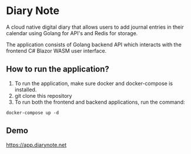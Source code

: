 # Diary Note
A cloud native digital diary that allows users to add journal entries in their calendar using Golang for API's and Redis for storage. 

The application consists of Golang backend API which interacts with the frontend C# Blazor WASM user interface.

## How to run the application?
1. To run the application, make sure docker and docker-compose is installed.
2. git clone this repository
3. To run both the frontend and backend applications, run the command:

`docker-compose up -d`

## Demo
https://app.diarynote.net
